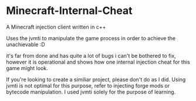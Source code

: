 # Minecraft-Internal-Cheat
A Minecraft injection client written in c++

Uses the jvmti to manipulate the game process in order to achieve the unachievable :D

it's far from done and has quite a lot of bugs i can't be bothered to fix, however it is operational and shows how one internal injection cheat for this game might look.

If you're looking to create a similiar project, please don't do as I did. Using jvmti is not optimal for this purpose, refer to injecting forge mods or bytecode manipulation. I used jvmti solely for the purpose of learning.
